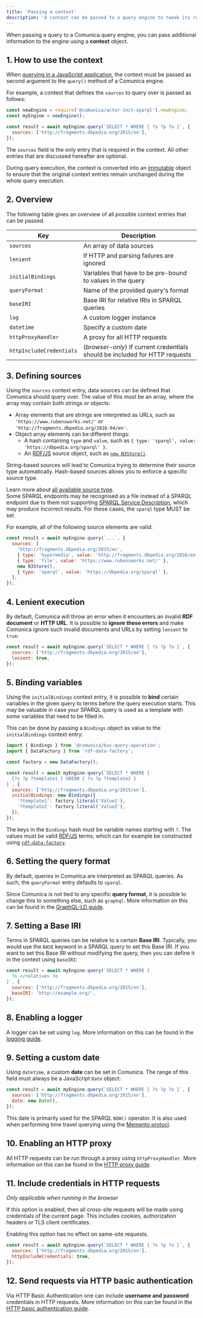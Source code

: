 ```yaml
---
title: 'Passing a context'
description: 'A context can be passed to a query engine to tweak its runtime settings.'
---
```


When passing a query to a Comunica query engine,
you can pass additional information to the engine using a **context** object.

## 1. How to use the context

When [querying in a JavaScript application](/docs/query/getting_started/query_app/),
the context must be passed as second argument to the `query()` method of a Comunica engine.

For example, a context that defines the `sources` to query over is passed as follows:
```javascript
const newEngine = require('@comunica/actor-init-sparql').newEngine;
const myEngine = newEngine();

const result = await myEngine.query(`SELECT * WHERE { ?s ?p ?o }`, {
  sources: ['http://fragments.dbpedia.org/2015/en'],
});
```

The `sources` field is the only entry that is required in the context.
All other entries that are discussed hereafter are optional.

<div class="note">
During query execution, the context is converted into an <a href="https://www.npmjs.com/package/immutable">immutable</a> object
to ensure that the original context entries remain unchanged during the whole query execution.
</div>

## 2. Overview

The following table gives an overview of all possible context entries that can be passed.

| **Key** | **Description** |
| ------- | --------------- |
| `sources` | An array of data sources |
| `lenient` | If HTTP and parsing failures are ignored |
| `initialBindings` | Variables that have to be pre-bound to values in the query |
| `queryFormat` | Name of the provided query's format |
| `baseIRI` | Base IRI for relative IRIs in SPARQL queries |
| `log` | A custom logger instance |
| `datetime` | Specify a custom date |
| `httpProxyHandler` | A proxy for all HTTP requests |
| `httpIncludeCredentials` | (_browser-only_) If current credentials should be included for HTTP requests |

## 3. Defining sources

Using the `sources` context entry, data sources can be defined that Comunica should query over.
The value of this must be an array, where the array may contain both strings or objects:
* Array elements that are strings are interpreted as URLs, such as `'https://www.rubensworks.net/'` or `'http://fragments.dbpedia.org/2016-04/en'`.
* Object array elements can be different things:
    * A hash containing `type` and `value`, such as `{ type: 'sparql', value: 'https://dbpedia.org/sparql' }`.
    * An [RDF/JS](/docs/query/advanced/rdfjs/) source object, such as [`new N3Store()`](https://github.com/rdfjs/N3.js#storing).

String-based sources will lead to Comunica trying to determine their source type automatically.
Hash-based sources allows you to enforce a specific source type.

<div class="note">
Learn more about <a href="/docs/query/advanced/source_types/">all available source type</a>.
</div>

<div class="note">
Some SPARQL endpoints may be recognised as a file instead of a SPARQL endpoint due to them not supporting <a href="https://www.w3.org/TR/sparql11-service-description/">SPARQL Service Description</a>,
which may produce incorrect results. For these cases, the <code>sparql</code> type MUST be set.
</div>

For example, all of the following source elements are valid:
```javascript
const result = await myEngine.query(`...`, {
  sources: [
    'http://fragments.dbpedia.org/2015/en',
    { type: 'hypermedia', value: 'http://fragments.dbpedia.org/2016/en' },
    { type: 'file', value: 'https://www.rubensworks.net/' },
    new N3Store(),
    { type: 'sparql', value: 'https://dbpedia.org/sparql' },
  ],
});
```

## 4. Lenient execution

By default, Comunica will throw an error when it encounters an invalid **RDF document** or **HTTP URL**.
It is possible to **ignore these errors** and make Comunica ignore such invalid documents and URLs
by setting `lenient` to `true`:
```javascript
const result = await myEngine.query(`SELECT * WHERE { ?s ?p ?o }`, {
  sources: ['http://fragments.dbpedia.org/2015/en'],
  lenient: true,
});
```

## 5. Binding variables

Using the `initialBindings` context entry, it is possible to **bind** certain variables in the given query to terms before the query execution starts.
This may be valuable in case your SPARQL query is used as a template with some variables that need to be filled in.

This can be done by passing a `Bindings` object as value to the `initialBindings` context entry:
```javascript
import { Bindings } from '@comunica/bus-query-operation';
import { DataFactory } from 'rdf-data-factory';

const factory = new DataFactory();

const result = await myEngine.query(`SELECT * WHERE {
  {?s ?p ?template1 } UNION { ?s ?p ?template2 }
}`, {
  sources: ['http://fragments.dbpedia.org/2015/en'],
  initialBindings: new Bindings({
    '?template1': factory.literal('Value1'),
    '?template2': factory.literal('Value2'),
  }),
});
```

The keys in the `Bindings` hash must be variable names starting with `?`.
The values must be valid [RDF/JS](/docs/query/advanced/rdfjs/) terms,
which can for example be constructed using [`rdf-data-factory`](https://www.npmjs.com/package/rdf-data-factory).

## 6. Setting the query format

By default, queries in Comunica are interpreted as SPARQL queries.
As such, the `queryFormat` entry defaults to `sparql`.

Since Comunica is not tied to any specific **query format**, it is possible to change this to something else, such as `graphql`.
More information on this can be found in the [GraphQL-LD guide](/docs/query/advanced/rdfjs/).

## 7. Setting a Base IRI

Terms in SPARQL queries can be relative to a certain **Base IRI**.
Typically, you would use the `BASE` keyword in a SPARQL query to set this Base IRI.
If you want to set this Base IRI without modifying the query,
then you can define it in the context using `baseIRI`:

```javascript
const result = await myEngine.query(`SELECT * WHERE {
  ?s </relative> ?o
}`, {
  sources: ['http://fragments.dbpedia.org/2015/en'],
  baseIRI: 'http://example.org/',
});
```

## 8. Enabling a logger

A logger can be set using `log`.
More information on this can be found in the [logging guide](/docs/query/advanced/logging/).

## 9. Setting a custom date

Using `datetime`, a custom **date** can be set in Comunica.
The range of this field must always be a JavaScript `Date` object:

```javascript
const result = await myEngine.query(`SELECT * WHERE { ?s ?p ?o }`, {
  sources: ['http://fragments.dbpedia.org/2015/en'],
  date: new Date(),
});
```

This date is primarily used for the SPARQL `NOW()` operator.
It is also used when performing time travel querying using the [Memento protocl](/docs/query/advanced/memento/).

## 10. Enabling an HTTP proxy

All HTTP requests can be run through a proxy using `httpProxyHandler`.
More information on this can be found in the [HTTP proxy guide](/docs/query/advanced/proxying/).

## 11. Include credentials in HTTP requests

_Only applicable when running in the browser_

If this option is enabled, then all cross-site requests will be made using credentials of the current page.
This includes cookies, authorization headers or TLS client certificates.

Enabling this option has no effect on same-site requests.

```javascript
const result = await myEngine.query(`SELECT * WHERE { ?s ?p ?o }`, {
  sources: ['http://fragments.dbpedia.org/2015/en'],
  httpIncludeCredentials: true,
});
```

## 12. Send requests via HTTP basic authentication

Via HTTP Basic Authentication one can include **username and password** credentials in HTTP requests.
More information on this can be found in the [HTTP basic authentication guide](/docs/query/advanced/basic_auth/).
